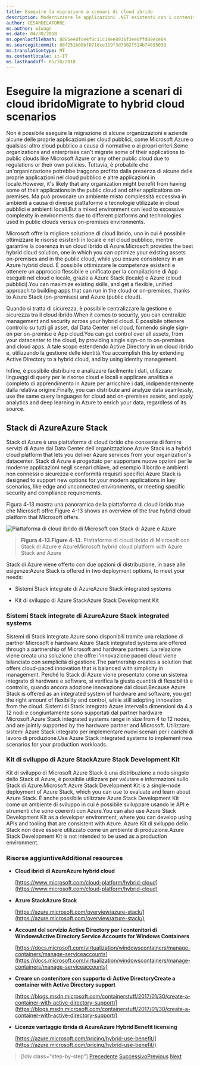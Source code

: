 ```yaml
---
title: Eseguire la migrazione a scenari di cloud ibrido
description: Modernizzare le applicazioni .NET esistenti con i contenitori di Windows e Cloud di Azure | Eseguire la migrazione a scenari cloud ibridi
author: CESARDELATORRE
ms.author: wiwagn
ms.date: 04/30/2018
ms.openlocfilehash: 8885ee8fce4f8c11c14ee8936f3ee0ffd89ece04
ms.sourcegitcommit: 88f251b08bf0718ce119f3d7302f514b74895038
ms.translationtype: MT
ms.contentlocale: it-IT
ms.lasthandoff: 05/10/2018
---
```

# <a name="migrate-to-hybrid-cloud-scenarios"></a><span data-ttu-id="0f5d4-103">Eseguire la migrazione a scenari di cloud ibrido</span><span class="sxs-lookup"><span data-stu-id="0f5d4-103">Migrate to hybrid cloud scenarios</span></span>

<span data-ttu-id="0f5d4-104">Non è possibile eseguire la migrazione di alcune organizzazioni e aziende alcune delle proprie applicazioni per cloud pubblici, come Microsoft Azure o qualsiasi altro cloud pubblico a causa di normative o ai propri criteri.</span><span class="sxs-lookup"><span data-stu-id="0f5d4-104">Some organizations and enterprises can't migrate some of their applications to public clouds like Microsoft Azure or any other public cloud due to regulations or their own policies.</span></span> <span data-ttu-id="0f5d4-105">Tuttavia, è probabile che un'organizzazione potrebbe traggono profitto dalla presenza di alcune delle proprie applicazioni nel cloud pubblico e altre applicazioni in locale.</span><span class="sxs-lookup"><span data-stu-id="0f5d4-105">However, it's likely that any organization might benefit from having some of their applications in the public cloud and other applications on-premises.</span></span> <span data-ttu-id="0f5d4-106">Ma può provocare un ambiente misto complessità eccessiva in ambienti a causa di diverse piattaforme e tecnologie utilizzate in cloud pubblici e ambienti locali.</span><span class="sxs-lookup"><span data-stu-id="0f5d4-106">But a mixed environment can lead to excessive complexity in environments due to different platforms and technologies used in public clouds versus on-premises environments.</span></span>

<span data-ttu-id="0f5d4-107">Microsoft offre la migliore soluzione di cloud ibrido, uno in cui è possibile ottimizzare le risorse esistenti in locale e nel cloud pubblico, mentre garantire la coerenza in un cloud ibrido di Azure.</span><span class="sxs-lookup"><span data-stu-id="0f5d4-107">Microsoft provides the best hybrid cloud solution, one in which you can optimize your existing assets on-premises and in the public cloud, while you ensure consistency in an Azure hybrid cloud.</span></span> <span data-ttu-id="0f5d4-108">È possibile ottimizzare le competenze esistenti e ottenere un approccio flessibile e unificato per la compilazione di App eseguiti nel cloud o locale, grazie a Azure Stack (locale) e Azure (cloud pubblici).</span><span class="sxs-lookup"><span data-stu-id="0f5d4-108">You can maximize existing skills, and get a flexible, unified approach to building apps that can run in the cloud or on-premises, thanks to Azure Stack (on-premises) and Azure (public cloud).</span></span>

<span data-ttu-id="0f5d4-109">Quando si tratta di sicurezza, è possibile centralizzare la gestione e sicurezza tra il cloud ibrido.</span><span class="sxs-lookup"><span data-stu-id="0f5d4-109">When it comes to security, you can centralize management and security across your hybrid cloud.</span></span> <span data-ttu-id="0f5d4-110">È possibile ottenere controllo su tutti gli asset, dal Data Center nel cloud, fornendo single sign-on per on-premise e App cloud.</span><span class="sxs-lookup"><span data-stu-id="0f5d4-110">You can get control over all assets, from your datacenter to the cloud, by providing single sign-on to on-premises and cloud apps.</span></span> <span data-ttu-id="0f5d4-111">A tale scopo estendendo Active Directory in un cloud ibrido e, utilizzando la gestione delle identità.</span><span class="sxs-lookup"><span data-stu-id="0f5d4-111">You accomplish this by extending Active Directory to a hybrid cloud, and by using identity management.</span></span>

<span data-ttu-id="0f5d4-112">Infine, è possibile distribuire e analizzare facilmente i dati, utilizzare linguaggi di query per le risorse cloud e locali e applicare analitica e completo di apprendimento in Azure per arricchire i dati, indipendentemente dalla relativa origine.</span><span class="sxs-lookup"><span data-stu-id="0f5d4-112">Finally, you can distribute and analyze data seamlessly, use the same query languages for cloud and on-premises assets, and apply analytics and deep learning in Azure to enrich your data, regardless of its source.</span></span>

## <a name="azure-stack"></a><span data-ttu-id="0f5d4-113">Stack di Azure</span><span class="sxs-lookup"><span data-stu-id="0f5d4-113">Azure Stack</span></span>

<span data-ttu-id="0f5d4-114">Stack di Azure è una piattaforma di cloud ibrido che consente di fornire servizi di Azure dal Data Center dell'organizzazione.</span><span class="sxs-lookup"><span data-stu-id="0f5d4-114">Azure Stack is a hybrid cloud platform that lets you deliver Azure services from your organization's datacenter.</span></span> <span data-ttu-id="0f5d4-115">Stack di Azure è progettato per supportare nuove opzioni per le moderne applicazioni negli scenari chiave, ad esempio il bordo e ambienti non connessi o sicurezza e conformità requisiti specifici.</span><span class="sxs-lookup"><span data-stu-id="0f5d4-115">Azure Stack is designed to support new options for your modern applications in key scenarios, like edge and unconnected environments, or meeting specific security and compliance requirements.</span></span>

<span data-ttu-id="0f5d4-116">Figura 4-13 mostra una panoramica della piattaforma di cloud ibrido true che Microsoft offre.</span><span class="sxs-lookup"><span data-stu-id="0f5d4-116">Figure 4-13 shows an overview of the true hybrid cloud platform that Microsoft offers.</span></span>

![Piattaforma di cloud ibrido di Microsoft con Stack di Azure e Azure](./media/image13.jpg)

> <span data-ttu-id="0f5d4-118">**Figura 4-13.**</span><span class="sxs-lookup"><span data-stu-id="0f5d4-118">**Figure 4-13.**</span></span> <span data-ttu-id="0f5d4-119">Piattaforma di cloud ibrido di Microsoft con Stack di Azure e Azure</span><span class="sxs-lookup"><span data-stu-id="0f5d4-119">Microsoft hybrid cloud platform with Azure Stack and Azure</span></span>

<span data-ttu-id="0f5d4-120">Stack di Azure viene offerto con due opzioni di distribuzione, in base alle esigenze:</span><span class="sxs-lookup"><span data-stu-id="0f5d4-120">Azure Stack is offered in two deployment options, to meet your needs:</span></span>

-   <span data-ttu-id="0f5d4-121">Sistemi Stack integrate di Azure</span><span class="sxs-lookup"><span data-stu-id="0f5d4-121">Azure Stack integrated systems</span></span>

-   <span data-ttu-id="0f5d4-122">Kit di sviluppo di Azure Stack</span><span class="sxs-lookup"><span data-stu-id="0f5d4-122">Azure Stack Development Kit</span></span>

### <a name="azure-stack-integrated-systems"></a><span data-ttu-id="0f5d4-123">Sistemi Stack integrate di Azure</span><span class="sxs-lookup"><span data-stu-id="0f5d4-123">Azure Stack integrated systems</span></span>

<span data-ttu-id="0f5d4-124">Sistemi di Stack integrato Azure sono disponibili tramite una relazione di partner Microsoft e hardware.</span><span class="sxs-lookup"><span data-stu-id="0f5d4-124">Azure Stack integrated systems are offered through a partnership of Microsoft and hardware partners.</span></span> <span data-ttu-id="0f5d4-125">La relazione viene creata una soluzione che offre l'innovazione paced cloud viene bilanciato con semplicità di gestione.</span><span class="sxs-lookup"><span data-stu-id="0f5d4-125">The partnership creates a solution that offers cloud-paced innovation that is balanced with simplicity in management.</span></span> <span data-ttu-id="0f5d4-126">Perché lo Stack di Azure viene presentato come un sistema integrato di hardware e software, si verifica la giusta quantità di flessibilità e controllo, quando ancora adozione innovazione dal cloud.</span><span class="sxs-lookup"><span data-stu-id="0f5d4-126">Because Azure Stack is offered as an integrated system of hardware and software, you get the right amount of flexibility and control, while still adopting innovation from the cloud.</span></span> <span data-ttu-id="0f5d4-127">Sistemi di Stack integrato Azure intervallo dimensioni da 4 a 12 nodi e congiuntamente sono supportati dal partner hardware Microsoft.</span><span class="sxs-lookup"><span data-stu-id="0f5d4-127">Azure Stack integrated systems range in size from 4 to 12 nodes, and are jointly supported by the hardware partner and Microsoft.</span></span> <span data-ttu-id="0f5d4-128">Utilizzare sistemi Azure Stack integrato per implementare nuovi scenari per i carichi di lavoro di produzione.</span><span class="sxs-lookup"><span data-stu-id="0f5d4-128">Use Azure Stack integrated systems to implement new scenarios for your production workloads.</span></span>

### <a name="azure-stack-development-kit"></a><span data-ttu-id="0f5d4-129">Kit di sviluppo di Azure Stack</span><span class="sxs-lookup"><span data-stu-id="0f5d4-129">Azure Stack Development Kit</span></span>

<span data-ttu-id="0f5d4-130">Kit di sviluppo di Microsoft Azure Stack è una distribuzione a nodo singolo dello Stack di Azure, è possibile utilizzare per valutare e informazioni sullo Stack di Azure.</span><span class="sxs-lookup"><span data-stu-id="0f5d4-130">Microsoft Azure Stack Development Kit is a single-node deployment of Azure Stack, which you can use to evaluate and learn about Azure Stack.</span></span> <span data-ttu-id="0f5d4-131">È anche possibile utilizzare Azure Stack Development Kit come un ambiente di sviluppo in cui è possibile sviluppare usando le API e strumenti che sono coerenti con Azure.</span><span class="sxs-lookup"><span data-stu-id="0f5d4-131">You can also use Azure Stack Development Kit as a developer environment, where you can develop using APIs and tooling that are consistent with Azure.</span></span> <span data-ttu-id="0f5d4-132">Azure Kit di sviluppo dello Stack non deve essere utilizzato come un ambiente di produzione.</span><span class="sxs-lookup"><span data-stu-id="0f5d4-132">Azure Stack Development Kit is not intended to be used as a production environment.</span></span>

### <a name="additional-resources"></a><span data-ttu-id="0f5d4-133">Risorse aggiuntive</span><span class="sxs-lookup"><span data-stu-id="0f5d4-133">Additional resources</span></span>

-   <span data-ttu-id="0f5d4-134">**Cloud ibridi di Azure**</span><span class="sxs-lookup"><span data-stu-id="0f5d4-134">**Azure hybrid cloud**</span></span>

    [https://www.microsoft.com/cloud-platform/hybrid-cloud](https://www.microsoft.com/cloud-platform/hybrid-cloud)

-   <span data-ttu-id="0f5d4-135">**Azure Stack**</span><span class="sxs-lookup"><span data-stu-id="0f5d4-135">**Azure Stack**</span></span>

    [https://azure.microsoft.com/overview/azure-stack/](https://azure.microsoft.com/overview/azure-stack/)

-   <span data-ttu-id="0f5d4-136">**Account del servizio Active Directory per i contenitori di Windows**</span><span class="sxs-lookup"><span data-stu-id="0f5d4-136">**Active Directory Service Accounts for Windows Containers**</span></span>

    [https://docs.microsoft.com/virtualization/windowscontainers/manage-containers/manage-serviceaccounts](https://docs.microsoft.com/virtualization/windowscontainers/manage-containers/manage-serviceaccounts)

-   <span data-ttu-id="0f5d4-137">**Creare un contenitore con supporto di Active Directory**</span><span class="sxs-lookup"><span data-stu-id="0f5d4-137">**Create a container with Active Directory support**</span></span>

    [https://blogs.msdn.microsoft.com/containerstuff/2017/01/30/create-a-container-with-active-directory-support/](https://blogs.msdn.microsoft.com/containerstuff/2017/01/30/create-a-container-with-active-directory-support/)

-   <span data-ttu-id="0f5d4-138">**Licenze vantaggio ibrida di Azure**</span><span class="sxs-lookup"><span data-stu-id="0f5d4-138">**Azure Hybrid Benefit licensing**</span></span>

    [https://azure.microsoft.com/pricing/hybrid-use-benefit/](https://azure.microsoft.com/pricing/hybrid-use-benefit/)

>[!div class="step-by-step"]
<span data-ttu-id="0f5d4-139">[Precedente](modernize-your-apps-lifecycle-with-ci-cd-pipelines-and-devops-tools-in-the-cloud.md)
[Successivo](../walkthroughs-technical-get-started-overview.md)</span><span class="sxs-lookup"><span data-stu-id="0f5d4-139">[Previous](modernize-your-apps-lifecycle-with-ci-cd-pipelines-and-devops-tools-in-the-cloud.md)
[Next](../walkthroughs-technical-get-started-overview.md)</span></span>
